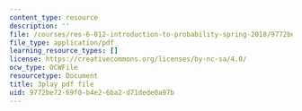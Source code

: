 ```yaml
---
content_type: resource
description: ''
file: /courses/res-6-012-introduction-to-probability-spring-2018/9772be7269f0b4e26ba2d71dede0a97b_XKYpKYspe1w.pdf
file_type: application/pdf
learning_resource_types: []
license: https://creativecommons.org/licenses/by-nc-sa/4.0/
ocw_type: OCWFile
resourcetype: Document
title: 3play pdf file
uid: 9772be72-69f0-b4e2-6ba2-d71dede0a97b
---
```

